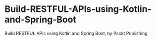 


# Build-RESTFUL-APIs-using-Kotlin-and-Spring-Boot
Build RESTFUL APIs using Kotlin and Spring Boot, by Packt Publishing
